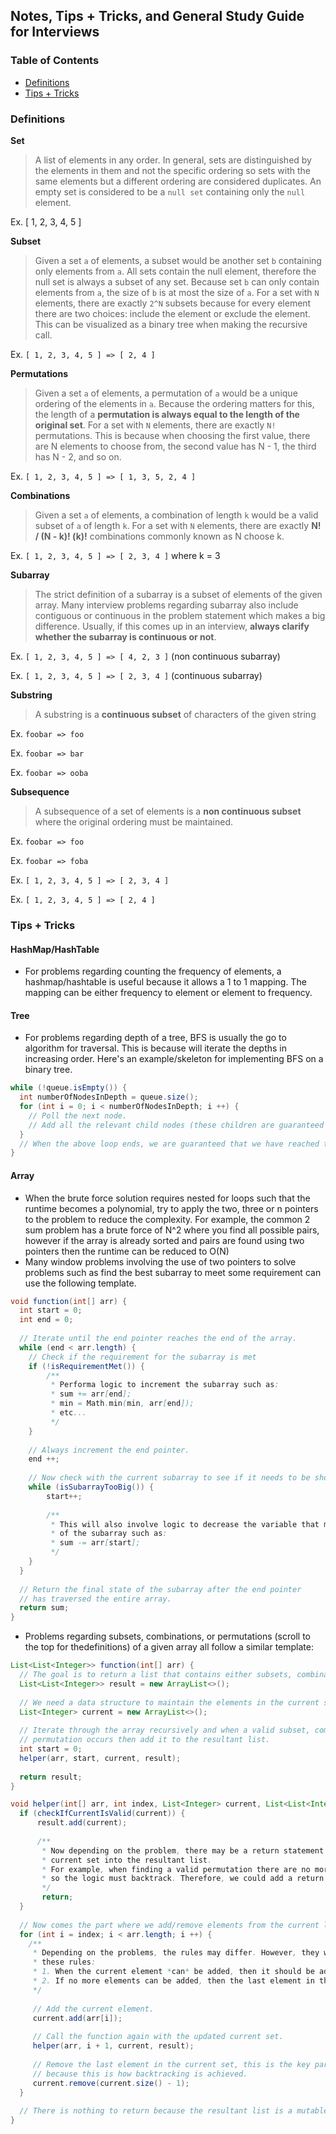 ## Notes, Tips + Tricks, and General Study Guide for Interviews

### Table of Contents
- [Definitions](#definitions)
- [Tips + Tricks](#tips--tricks)

### Definitions

**Set**
> A list of elements in any order. In general, sets are distinguished by the elements in them and not the specific ordering so sets with the same elements but a different ordering are considered duplicates. An empty set is considered to be a `null set` containing only the `null` element.

Ex. [ 1, 2, 3, 4, 5 ]

**Subset**
> Given a set `a` of elements, a subset would be another set `b` containing only elements from `a`. 
All sets contain the null element, therefore the null set is always a subset of any set. 
Because set `b` can only contain elements from `a`, the size of `b` is at most the size of `a`. 
For a set with `N` elements, there are exactly `2^N` subsets because for every element there are two choices: include the element or exclude the element. 
This can be visualized as a binary tree when making the recursive call.

Ex. `[ 1, 2, 3, 4, 5 ] => [ 2, 4 ]`

**Permutations**
> Given a set `a` of elements, a permutation of `a` would be a unique ordering of the elements in `a`. 
Because the ordering matters for this, the length of a **permutation is always equal to the length of the original set**.
For a set with `N` elements, there are exactly `N!` permutations. This is because when choosing the first value, there are N elements to choose from, the second value has N - 1, the third has N - 2, and so on.

Ex. `[ 1, 2, 3, 4, 5 ] => [ 1, 3, 5, 2, 4 ]`

**Combinations**
> Given a set `a` of elements, a combination of length `k` would be a valid subset of `a` of length `k`.
For a set with `N` elements, there are exactly **N! / (N - k)! (k)!** combinations commonly known as N choose k.

Ex. `[ 1, 2, 3, 4, 5 ] => [ 2, 3, 4 ]` where k = 3

**Subarray**
> The strict definition of a subarray is a subset of elements of the given array. 
Many interview problems regarding subarray also include contiguous or continuous in the problem statement which makes a big difference.
Usually, if this comes up in an interview, **always clarify whether the subarray is continuous or not**.

Ex. `[ 1, 2, 3, 4, 5 ] => [ 4, 2, 3 ]` (non continuous subarray)

Ex. `[ 1, 2, 3, 4, 5 ] => [ 2, 3, 4 ]` (continuous subarray)

**Substring**
> A substring is a **continuous subset** of characters of the given string

Ex. `foobar => foo`

Ex. `foobar => bar`

Ex. `foobar => ooba`

**Subsequence**
> A subsequence of a set of elements is a **non continuous subset** where the original ordering must be maintained.

Ex. `foobar => foo`

Ex. `foobar => foba`

Ex. `[ 1, 2, 3, 4, 5 ] => [ 2, 3, 4 ]`

Ex. `[ 1, 2, 3, 4, 5 ] => [ 2, 4 ]`


### Tips + Tricks

#### HashMap/HashTable

- For problems regarding counting the frequency of elements, a hashmap/hashtable is useful because it allows a 1 to 1 mapping. 
The mapping can be either frequency to element or element to frequency.

#### Tree

- For problems regarding depth of a tree, BFS is usually the go to algorithm for traversal.
This is because will iterate the depths in increasing order. Here's an example/skeleton for implementing BFS
on a binary tree.

```java
while (!queue.isEmpty()) {
  int numberOfNodesInDepth = queue.size();
  for (int i = 0; i < numberOfNodesInDepth; i ++) {
    // Poll the next node.
    // Add all the relevant child nodes (these children are guaranteed to be on the next depth).
  }
  // When the above loop ends, we are guaranteed that we have reached the end of a depth level.
}
```

#### Array
- When the brute force solution requires nested for loops such that the runtime becomes a polynomial, try to apply the two, three or n pointers to the problem to reduce the complexity.
For example, the common 2 sum problem has a brute force of N^2 where you find all possible pairs, however if the array is already sorted and pairs are found using two pointers then the runtime can be reduced to O(N)
- Many window problems involving the use of two pointers to solve problems such as find the best subarray to meet some requirement can use the following template.

```java
void function(int[] arr) {
  int start = 0;
  int end = 0;
  
  // Iterate until the end pointer reaches the end of the array.
  while (end < arr.length) {
    // Check if the requirement for the subarray is met
    if (!isRequirementMet()) {
    	/**
    	 * Performa logic to increment the subarray such as:
		 * sum += arr[end];
    	 * min = Math.min(min, arr[end]);
    	 * etc...
    	 */
    }
    
    // Always increment the end pointer.
    end ++;
    
    // Now check with the current subarray to see if it needs to be shortened.
    while (isSubarrayTooBig()) {
    	start++;
    	
    	/**
    	 * This will also involve logic to decrease the variable that maintains the state 
    	 * of the subarray such as:
    	 * sum -= arr[start];
    	 */
    }
  }
  
  // Return the final state of the subarray after the end pointer 
  // has traversed the entire array.
  return sum;
}
```
- Problems regarding subsets, combinations, or permutations (scroll to the top for thedefinitions) 
of a given array all follow a similar template:

```java
List<List<Integer>> function(int[] arr) {
  // The goal is to return a list that contains either subsets, combinations, or permutations.
  List<List<Integer>> result = new ArrayList<>();
	
  // We need a data structure to maintain the elements in the current set.
  List<Integer> current = new ArrayList<>();
	
  // Iterate through the array recursively and when a valid subset, combination, or 
  // permutation occurs then add it to the resultant list.
  int start = 0;
  helper(arr, start, current, result);
	
  return result;
}

void helper(int[] arr, int index, List<Integer> current, List<List<Integer>> result) {
  if (checkIfCurrentIsValid(current)) {
	  result.add(current);
	  
	  /**
	   * Now depending on the problem, there may be a return statement after adding the 
	   * current set into the resultant list.
	   * For example, when finding a valid permutation there are no more elements to add 
	   * so the logic must backtrack. Therefore, we could add a return statement here.
	   */
	   return;
  }
  
  // Now comes the part where we add/remove elements from the current list.
  for (int i = index; i < arr.length; i ++) {
    /**
     * Depending on the problems, the rules may differ. However, they will generally follow 
     * these rules:
     * 1. When the current element *can* be added, then it should be added.
     * 2. If no more elements can be added, then the last element in the set should be removed.
     */
     
     // Add the current element.
     current.add(arr[i]);
     
     // Call the function again with the updated current set.
     helper(arr, i + 1, current, result);
     
     // Remove the last element in the current set, this is the key part
     // because this is how backtracking is achieved.
     current.remove(current.size() - 1);
  }
  
  // There is nothing to return because the resultant list is a mutable parameter.
}
```
